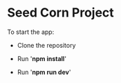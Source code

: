 # Seed Corn Project

To start the app:

- Clone the repository

- Run '**npm install**'

- Run '**npm run dev**'